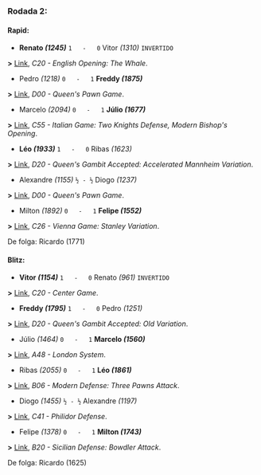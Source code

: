 ### Rodada 2:

#### Rapid:

* **Renato *(1245)*** `1   -   0`  Vitor *(1310)* `INVERTIDO`

**>** [Link](https://www.lichess.org/uoeqKY9M), *C20 - English Opening: The Whale*.
* Pedro *(1218)* `0   -   1` **Freddy *(1875)***

**>** [Link](https://www.lichess.org/7lTkPhIV), *D00 - Queen's Pawn Game*.
* Marcelo *(2094)* `0   -   1` **Júlio *(1677)***

**>** [Link](https://www.lichess.org/t9BXx170), *C55 - Italian Game: Two Knights Defense, Modern Bishop's Opening*.
* **Léo *(1933)*** `1   -   0`  Ribas *(1623)*

**>** [Link](https://www.lichess.org/MpK0U206), *D20 - Queen's Gambit Accepted: Accelerated Mannheim Variation*.
* Alexandre *(1155)* `½ - ½` Diogo *(1237)*

**>** [Link](https://www.lichess.org/H9GhqhfH), *D00 - Queen's Pawn Game*.
* Milton *(1892)* `0   -   1` **Felipe *(1552)***

**>** [Link](https://www.lichess.org/dVbOLTNR), *C26 - Vienna Game: Stanley Variation*.

De folga: Ricardo (1771)

#### Blitz:

* **Vitor *(1154)*** `1   -   0`  Renato *(961)* `INVERTIDO`

**>** [Link](https://www.lichess.org/8D1HswlL), *C20 - Center Game*.
* **Freddy *(1795)*** `1   -   0`  Pedro *(1251)*

**>** [Link](https://www.lichess.org/3GCiQUZb), *D20 - Queen's Gambit Accepted: Old Variation*.
* Júlio *(1464)* `0   -   1` **Marcelo *(1560)***

**>** [Link](https://www.lichess.org/bLg3vsmi), *A48 - London System*.
* Ribas *(2055)* `0   -   1` **Léo *(1861)***

**>** [Link](https://www.lichess.org/2aruQaIu), *B06 - Modern Defense: Three Pawns Attack*.
* Diogo *(1455)* `½ - ½` Alexandre *(1197)*

**>** [Link](https://www.lichess.org/JLLAkhLx), *C41 - Philidor Defense*.
* Felipe *(1378)* `0   -   1` **Milton *(1743)***

**>** [Link](https://www.lichess.org/DJGNYvmh), *B20 - Sicilian Defense: Bowdler Attack*.

De folga: Ricardo (1625)

